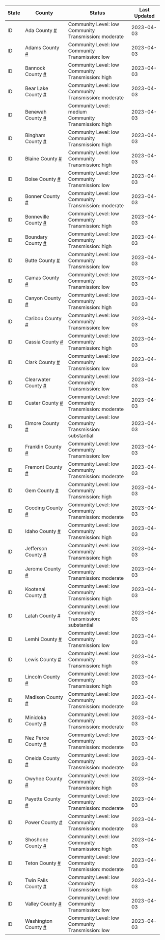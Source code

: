 State | County | Status | Last Updated
--- | --- | --- | --- 
ID | Ada County <a href="#ada_county">#</a> | <a name="ada_county"></a>Community Level: low<br/>Community Transmission: moderate | 2023-04-03
ID | Adams County <a href="#adams_county">#</a> | <a name="adams_county"></a>Community Level: low<br/>Community Transmission: low | 2023-04-03
ID | Bannock County <a href="#bannock_county">#</a> | <a name="bannock_county"></a>Community Level: low<br/>Community Transmission: high | 2023-04-03
ID | Bear Lake County <a href="#bear_lake_county">#</a> | <a name="bear_lake_county"></a>Community Level: low<br/>Community Transmission: moderate | 2023-04-03
ID | Benewah County <a href="#benewah_county">#</a> | <a name="benewah_county"></a>Community Level: medium<br/>Community Transmission: high | 2023-04-03
ID | Bingham County <a href="#bingham_county">#</a> | <a name="bingham_county"></a>Community Level: low<br/>Community Transmission: high | 2023-04-03
ID | Blaine County <a href="#blaine_county">#</a> | <a name="blaine_county"></a>Community Level: low<br/>Community Transmission: high | 2023-04-03
ID | Boise County <a href="#boise_county">#</a> | <a name="boise_county"></a>Community Level: low<br/>Community Transmission: low | 2023-04-03
ID | Bonner County <a href="#bonner_county">#</a> | <a name="bonner_county"></a>Community Level: low<br/>Community Transmission: moderate | 2023-04-03
ID | Bonneville County <a href="#bonneville_county">#</a> | <a name="bonneville_county"></a>Community Level: low<br/>Community Transmission: high | 2023-04-03
ID | Boundary County <a href="#boundary_county">#</a> | <a name="boundary_county"></a>Community Level: low<br/>Community Transmission: high | 2023-04-03
ID | Butte County <a href="#butte_county">#</a> | <a name="butte_county"></a>Community Level: low<br/>Community Transmission: low | 2023-04-03
ID | Camas County <a href="#camas_county">#</a> | <a name="camas_county"></a>Community Level: low<br/>Community Transmission: low | 2023-04-03
ID | Canyon County <a href="#canyon_county">#</a> | <a name="canyon_county"></a>Community Level: low<br/>Community Transmission: high | 2023-04-03
ID | Caribou County <a href="#caribou_county">#</a> | <a name="caribou_county"></a>Community Level: low<br/>Community Transmission: low | 2023-04-03
ID | Cassia County <a href="#cassia_county">#</a> | <a name="cassia_county"></a>Community Level: low<br/>Community Transmission: high | 2023-04-03
ID | Clark County <a href="#clark_county">#</a> | <a name="clark_county"></a>Community Level: low<br/>Community Transmission: low | 2023-04-03
ID | Clearwater County <a href="#clearwater_county">#</a> | <a name="clearwater_county"></a>Community Level: low<br/>Community Transmission: low | 2023-04-03
ID | Custer County <a href="#custer_county">#</a> | <a name="custer_county"></a>Community Level: low<br/>Community Transmission: moderate | 2023-04-03
ID | Elmore County <a href="#elmore_county">#</a> | <a name="elmore_county"></a>Community Level: low<br/>Community Transmission: substantial | 2023-04-03
ID | Franklin County <a href="#franklin_county">#</a> | <a name="franklin_county"></a>Community Level: low<br/>Community Transmission: low | 2023-04-03
ID | Fremont County <a href="#fremont_county">#</a> | <a name="fremont_county"></a>Community Level: low<br/>Community Transmission: moderate | 2023-04-03
ID | Gem County <a href="#gem_county">#</a> | <a name="gem_county"></a>Community Level: low<br/>Community Transmission: high | 2023-04-03
ID | Gooding County <a href="#gooding_county">#</a> | <a name="gooding_county"></a>Community Level: low<br/>Community Transmission: moderate | 2023-04-03
ID | Idaho County <a href="#idaho_county">#</a> | <a name="idaho_county"></a>Community Level: low<br/>Community Transmission: high | 2023-04-03
ID | Jefferson County <a href="#jefferson_county">#</a> | <a name="jefferson_county"></a>Community Level: low<br/>Community Transmission: high | 2023-04-03
ID | Jerome County <a href="#jerome_county">#</a> | <a name="jerome_county"></a>Community Level: low<br/>Community Transmission: moderate | 2023-04-03
ID | Kootenai County <a href="#kootenai_county">#</a> | <a name="kootenai_county"></a>Community Level: low<br/>Community Transmission: high | 2023-04-03
ID | Latah County <a href="#latah_county">#</a> | <a name="latah_county"></a>Community Level: low<br/>Community Transmission: substantial | 2023-04-03
ID | Lemhi County <a href="#lemhi_county">#</a> | <a name="lemhi_county"></a>Community Level: low<br/>Community Transmission: low | 2023-04-03
ID | Lewis County <a href="#lewis_county">#</a> | <a name="lewis_county"></a>Community Level: low<br/>Community Transmission: high | 2023-04-03
ID | Lincoln County <a href="#lincoln_county">#</a> | <a name="lincoln_county"></a>Community Level: low<br/>Community Transmission: high | 2023-04-03
ID | Madison County <a href="#madison_county">#</a> | <a name="madison_county"></a>Community Level: low<br/>Community Transmission: moderate | 2023-04-03
ID | Minidoka County <a href="#minidoka_county">#</a> | <a name="minidoka_county"></a>Community Level: low<br/>Community Transmission: moderate | 2023-04-03
ID | Nez Perce County <a href="#nez_perce_county">#</a> | <a name="nez_perce_county"></a>Community Level: low<br/>Community Transmission: moderate | 2023-04-03
ID | Oneida County <a href="#oneida_county">#</a> | <a name="oneida_county"></a>Community Level: low<br/>Community Transmission: moderate | 2023-04-03
ID | Owyhee County <a href="#owyhee_county">#</a> | <a name="owyhee_county"></a>Community Level: low<br/>Community Transmission: high | 2023-04-03
ID | Payette County <a href="#payette_county">#</a> | <a name="payette_county"></a>Community Level: low<br/>Community Transmission: moderate | 2023-04-03
ID | Power County <a href="#power_county">#</a> | <a name="power_county"></a>Community Level: low<br/>Community Transmission: moderate | 2023-04-03
ID | Shoshone County <a href="#shoshone_county">#</a> | <a name="shoshone_county"></a>Community Level: low<br/>Community Transmission: high | 2023-04-03
ID | Teton County <a href="#teton_county">#</a> | <a name="teton_county"></a>Community Level: low<br/>Community Transmission: moderate | 2023-04-03
ID | Twin Falls County <a href="#twin_falls_county">#</a> | <a name="twin_falls_county"></a>Community Level: low<br/>Community Transmission: high | 2023-04-03
ID | Valley County <a href="#valley_county">#</a> | <a name="valley_county"></a>Community Level: low<br/>Community Transmission: low | 2023-04-03
ID | Washington County <a href="#washington_county">#</a> | <a name="washington_county"></a>Community Level: low<br/>Community Transmission: low | 2023-04-03
